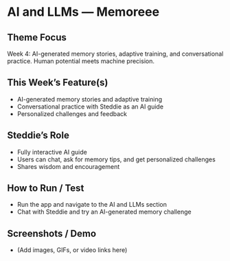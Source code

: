 # AI and LLMs — Memoreee

## Theme Focus
Week 4: AI-generated memory stories, adaptive training, and conversational practice. Human potential meets machine precision.

## This Week’s Feature(s)
- AI-generated memory stories and adaptive training
- Conversational practice with Steddie as an AI guide
- Personalized challenges and feedback

## Steddie’s Role
- Fully interactive AI guide
- Users can chat, ask for memory tips, and get personalized challenges
- Shares wisdom and encouragement

## How to Run / Test
- Run the app and navigate to the AI and LLMs section
- Chat with Steddie and try an AI-generated memory challenge

## Screenshots / Demo
- (Add images, GIFs, or video links here)
